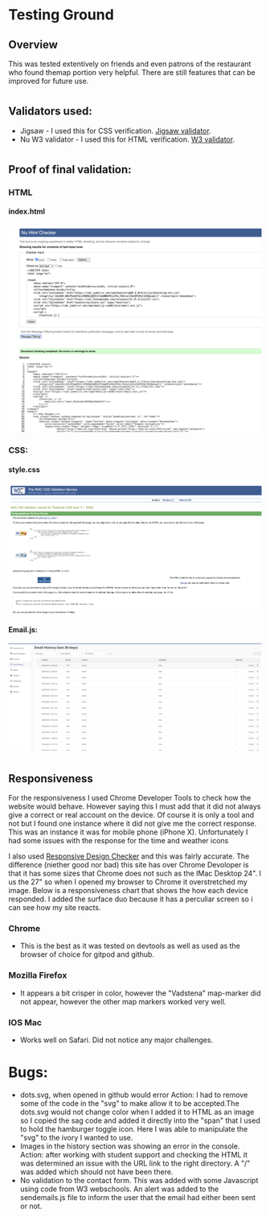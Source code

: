 #  Testing Ground

## Overview  
This was tested extentively on friends and even patrons of the restaurant who found themap portion very helpful. There are still features that can be improved for future use.  
#
## Validators used: 
- Jigsaw - I used this for CSS verification. [Jigsaw validator](https://jigsaw.w3.org/).
- Nu W3 validator - I used this for HTML verification. [W3 validator](https://validator.w3.org/).
#
## Proof of final validation:

### HTML
#### index.html 
![HTML Validator Index](readme-files/HTML.png)


### CSS:
#### style.css
![CSS Validator Jigsaw](readme-files/CSS.png)

#### Email.js:
![Email.js](readme-files/emial.js.png)



#
## Responsiveness

For the responsiveness I used Chrome Developer Tools to check how the website would behave. However saying this I must add that it did not always give a correct or real account on the device. Of course it is only a tool and not but I found one instance where it did not give me the correct response. This was an instance it was for mobile phone (iPhone X). Unfortunately I had some issues with the response for the time and weather icons

I also used [Responsive Design Checker](www.responsivedesignchecker.com) and this was fairly accurate. The difference (niether good nor bad) this site has over Chrome Devoloper is that it has some sizes that Chrome does not such as the IMac Desktop 24". I us the 27" so when I opened my browser to Chrome it overstretched my image. Below is a responsiveness chart that shows the how each device responded. I added the surface duo because it has a perculiar screen so i can see how my site reacts. 

### Chrome
- This is the best as it was tested on devtools as well as used as the browser of choice for gitpod and github.

### Mozilla Firefox
- It appears a bit crisper in color, however the "Vadstena" map-marker did not appear, however the other map markers worked very well. 

### IOS Mac
- Works well on Safari. Did not notice any major challenges. 

# Bugs:
 - dots.svg, when opened in github would error
Action: I had to remove some of the code in the "svg" to make allow it to be accepted.The dots.svg would not change color when I added it to HTML as an image so I copied the sag code and added it directly into the "span" that I used to hold the hamburger toggle icon. Here I was able to manipulate the "svg" to the ivory I wanted to use. 
- Images in the history section was showing an error in the console. Action: after working with student support and checking the HTML it was determined an issue with the URL link to the right directory. A "/" was added which should not have been there.
- No validation to the contact form. This was added with some Javascript using code from W3 webschools. An alert was added to the sendemails.js file to inform the user that the email had either been sent or not. 

